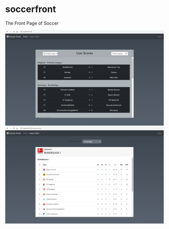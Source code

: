 # soccerfront
The Front Page of Soccer

<img src="image/home.png" width="1000">

<img src="image/league-table.png" width="1000">